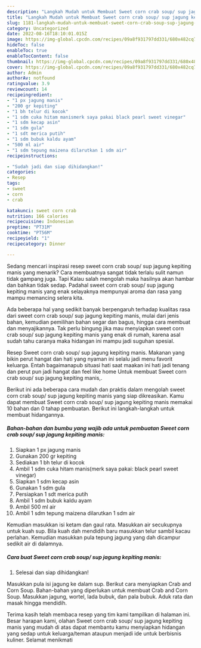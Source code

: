 ```yaml
---
description: "Langkah Mudah untuk Membuat Sweet corn crab soup/ sup jagung kepiting manis Anti Gagal"
title: "Langkah Mudah untuk Membuat Sweet corn crab soup/ sup jagung kepiting manis Anti Gagal"
slug: 1181-langkah-mudah-untuk-membuat-sweet-corn-crab-soup-sup-jagung-kepiting-manis-anti-gagal
category: Uncategorized
date: 2022-08-16T18:10:01.015Z
image: https://img-global.cpcdn.com/recipes/09a8f931797dd331/680x482cq70/sweet-corn-crab-soup-sup-jagung-kepiting-manis-foto-resep-utama.jpg
hideToc: false
enableToc: true
enableTocContent: false
thumbnail: https://img-global.cpcdn.com/recipes/09a8f931797dd331/680x482cq70/sweet-corn-crab-soup-sup-jagung-kepiting-manis-foto-resep-utama.jpg
cover: https://img-global.cpcdn.com/recipes/09a8f931797dd331/680x482cq70/sweet-corn-crab-soup-sup-jagung-kepiting-manis-foto-resep-utama.jpg
author: Admin
authorAv: notfound
ratingvalue: 3.9
reviewcount: 14
recipeingredient:
- "1 px jagung manis"
- "200 gr kepiting"
- "1 bh telur di kocok"
- "1 sdm cuka hitam manismerk saya pakai black pearl sweet vinegar"
- "1 sdm kecap asin"
- "1 sdm gula"
- "1 sdt merica putih"
- "1 sdm bubuk kaldu ayam"
- "500 ml air"
- "1 sdm tepung maizena dilarutkan 1 sdm air"
recipeinstructions:

- "Sudah jadi dan siap dihidangkan!"
categories:
- Resep
tags:
- sweet
- corn
- crab

katakunci: sweet corn crab 
nutrition: 166 calories
recipecuisine: Indonesian
preptime: "PT31M"
cooktime: "PT56M"
recipeyield: "1"
recipecategory: Dinner

---
```



Sedang mencari inspirasi resep sweet corn crab soup/ sup jagung kepiting manis yang menarik? Cara membuatnya sangat tidak terlalu sulit namun tidak gampang juga. Tapi Kalau salah mengolah maka hasilnya akan hambar dan bahkan tidak sedap. Padahal sweet corn crab soup/ sup jagung kepiting manis yang enak selayaknya mempunyai aroma dan rasa yang mampu memancing selera kita.


Ada beberapa hal yang sedikit banyak berpengaruh terhadap kualitas rasa dari sweet corn crab soup/ sup jagung kepiting manis, mulai dari jenis bahan, kemudian pemilihan bahan segar dan bagus, hingga cara membuat dan menyajikannya. Tak perlu bingung jika mau menyiapkan sweet corn crab soup/ sup jagung kepiting manis yang enak di rumah, karena asal sudah tahu caranya maka hidangan ini mampu jadi suguhan spesial.

Resep Sweet corn crab soup/ sup jagung kepiting manis. Makanan yang bikin perut hangat dan hati yang nyaman ini selalu jadi menu favorit keluarga. Entah bagaimanapub situasi hati saat maakan ini hati jadi tenang dan perut pun jadi hangat dan feel like home Untuk membuat Sweet corn crab soup/ sup jagung kepiting manis,.


Berikut ini ada beberapa cara mudah dan praktis dalam mengolah sweet corn crab soup/ sup jagung kepiting manis yang siap dikreasikan. Kamu dapat membuat Sweet corn crab soup/ sup jagung kepiting manis memakai 10 bahan dan 0 tahap pembuatan. Berikut ini langkah-langkah untuk membuat hidangannya.

<!--inarticleads1-->

##### Bahan-bahan dan bumbu yang wajib ada untuk pembuatan Sweet corn crab soup/ sup jagung kepiting manis:

1. Siapkan 1 px jagung manis
1. Gunakan 200 gr kepiting
1. Sediakan 1 bh telur di kocok
1. Ambil 1 sdm cuka hitam manis(merk saya pakai: black pearl sweet vinegar)
1. Siapkan 1 sdm kecap asin
1. Gunakan 1 sdm gula
1. Persiapkan 1 sdt merica putih
1. Ambil 1 sdm bubuk kaldu ayam
1. Ambil 500 ml air
1. Ambil 1 sdm tepung maizena dilarutkan 1 sdm air


Kemudian masukkan isi ketam dan gaul rata. Masukkan air secukupnya untuk kuah sup. Bila kuah dah mendidih baru masukkan telur sambil kacau perlahan. Kemudian masukkan pula tepung jagung yang dah dicampur sedikit air di dalamnya. 

<!--inarticleads2-->

##### Cara buat Sweet corn crab soup/ sup jagung kepiting manis:


1. Selesai dan siap dihidangkan!

Masukkan pula isi jagung ke dalam sup. Berikut cara menyiapkan Crab and Corn Soup. Bahan-bahan yang diperlukan untuk membuat Crab and Corn Soup. Masukkan jagung, wortel, lada bubuk, dan pala bubuk. Aduk rata dan masak hingga mendidih. 

Terima kasih telah membaca resep yang tim kami tampilkan di halaman ini. Besar harapan kami, olahan Sweet corn crab soup/ sup jagung kepiting manis yang mudah di atas dapat membantu kamu menyiapkan hidangan yang sedap untuk keluarga/teman ataupun menjadi ide untuk berbisnis kuliner. Selamat menikmati
